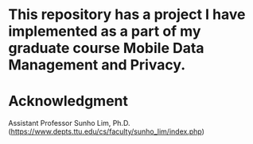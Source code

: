 # This repository has a project I have implemented as a part of my graduate course Mobile Data Management and Privacy.

# Acknowledgment
Assistant Professor Sunho Lim, Ph.D. (https://www.depts.ttu.edu/cs/faculty/sunho_lim/index.php)
